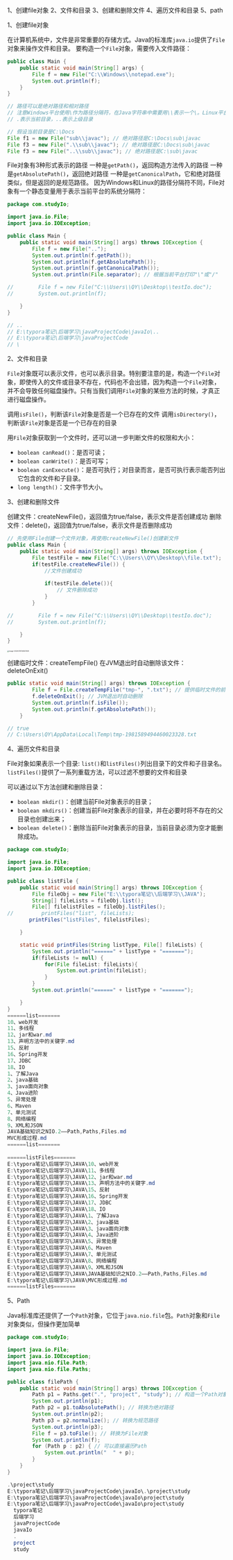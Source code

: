 1、创建file对象
2、文件和目录
3、创建和删除文件
4、遍历文件和目录
5、path



1、创建file对象

在计算机系统中，文件是非常重要的存储方式。Java的标准库`java.io`提供了`File`对象来操作文件和目录。
要构造一个`File`对象，需要传入文件路径：

```java 
public class Main {
    public static void main(String[] args) {
        File f = new File("C:\\Windows\\notepad.exe");
        System.out.println(f);
    }
}

// 路径可以是绝对路径和相对路径
// 注意Windows平台使用\作为路径分隔符，在Java字符串中需要用\\表示一个\。Linux平台使用/作为路径分隔符
// .表示当前目录，..表示上级目录

// 假设当前目录是C:\Docs
File f1 = new File("sub\\javac"); // 绝对路径是C:\Docs\sub\javac
File f3 = new File(".\\sub\\javac"); // 绝对路径是C:\Docs\sub\javac
File f3 = new File("..\\sub\\javac"); // 绝对路径是C:\sub\javac
```

File对象有3种形式表示的路径
一种是`getPath()`，返回构造方法传入的路径
一种是`getAbsolutePath()`，返回绝对路径
一种是`getCanonicalPath`，它和绝对路径类似，但是返回的是规范路径。
因为Windows和Linux的路径分隔符不同，File对象有一个静态变量用于表示当前平台的系统分隔符：

```java 
package com.studyIo;

import java.io.File;
import java.io.IOException;

public class Main {
    public static void main(String[] args) throws IOException {
        File f = new File("..");
        System.out.println(f.getPath());
        System.out.println(f.getAbsolutePath());
        System.out.println(f.getCanonicalPath());
        System.out.println(File.separator); // 根据当前平台打印"\"或"/"

//        File f = new File("C:\\Users\\QY\\Desktop\\testIo.doc");
//        System.out.println(f);

    }
}

// ..
// E:\typora笔记\后端学习\javaProjectCode\javaIo\..
// E:\typora笔记\后端学习\javaProjectCode
// \
```

2、文件和目录

`File`对象既可以表示文件，也可以表示目录。特别要注意的是，构造一个`File`对象，即使传入的文件或目录不存在，代码也不会出错，因为构造一个`File`对象，并不会导致任何磁盘操作。只有当我们调用`File`对象的某些方法的时候，才真正进行磁盘操作。

调用`isFile()`，判断该`File`对象是否是一个已存在的文件
调用`isDirectory()`，判断该`File`对象是否是一个已存在的目录

用`File`对象获取到一个文件时，还可以进一步判断文件的权限和大小：

- `boolean canRead()`：是否可读；
- `boolean canWrite()`：是否可写；
- `boolean canExecute()`：是否可执行；对目录而言，是否可执行表示能否列出它包含的文件和子目录。
- `long length()`：文件字节大小。

3、创建和删除文件

创建文件：createNewFile()，返回值为true/false，表示文件是否创建成功
删除文件：delete()，返回值为true/false，表示文件是否删除成功

```Java
// 先使用File创建一个文件对象，再使用createNewFile()创建新文件
public class Main {
    public static void main(String[] args) throws IOException {
        File testFile = new File("C:\\Users\\QY\\Desktop\\file.txt");
        if(testFile.createNewFile()) {
            //文件创建成功
            
            if(testFile.delete()){
                // 文件删除成功
            }
        }

//        File f = new File("C:\\Users\\QY\\Desktop\\testIo.doc");
//        System.out.println(f);

    }
}
```

<img src="C:\Users\QY\AppData\Roaming\Typora\typora-user-images\image-20220310140621530.png" alt="image-20220310140621530" style="zoom:25%;" />

创建临时文件：createTempFile()
在JVM退出时自动删除该文件：deleteOnExit()

```java
public static void main(String[] args) throws IOException {
        File f = File.createTempFile("tmp-", ".txt"); // 提供临时文件的前缀和后缀
        f.deleteOnExit(); // JVM退出时自动删除
        System.out.println(f.isFile());
        System.out.println(f.getAbsolutePath());
    }

// true
// C:\Users\QY\AppData\Local\Temp\tmp-1981589494460023328.txt
```

4、遍历文件和目录

File对象如果表示一个目录:
`list()`和`listFiles()`列出目录下的文件和子目录名。
`listFiles()`提供了一系列重载方法，可以过滤不想要的文件和目录

可以通过以下方法创建和删除目录：

- `boolean mkdir()`：创建当前File对象表示的目录；
- `boolean mkdirs()`：创建当前File对象表示的目录，并在必要时将不存在的父目录也创建出来；
- `boolean delete()`：删除当前File对象表示的目录，当前目录必须为空才能删除成功。

```java
package com.studyIo;

import java.io.File;
import java.io.IOException;

public class listFile {
    public static void main(String[] args) throws IOException {
        File fileObj = new File("E:\\typora笔记\\后端学习\\JAVA");
        String[] fileLists = fileObj.list();
        File[] filelistFiles = fileObj.listFiles();
//         printFiles("list", fileLists);
       printFiles("listFiles", filelistFiles);

    }

    static void printFiles(String listType, File[] fileLists) {
        System.out.println("======" + listType + "=======");
        if(fileLists != null) {
            for(File fileList: fileLists){
                System.out.println(fileList);
            }
        }
        System.out.println("======" + listType + "=======");

    }
}
======list=======
10、web开发
11、多线程
12、jar和war.md
13、声明方法中的关键字.md
15、反射
16、Spring开发
17、JDBC
18、IO
1、了解Java
2、java基础
3、java面向对象
4、Java进阶
5、异常处理
6、Maven
7、单元测试
8、网络编程
9、XML和JSON
JAVA基础知识之NIO.2——Path,Paths,Files.md
MVC形成过程.md
======list=======
    
======listFiles=======
E:\typora笔记\后端学习\JAVA\10、web开发
E:\typora笔记\后端学习\JAVA\11、多线程
E:\typora笔记\后端学习\JAVA\12、jar和war.md
E:\typora笔记\后端学习\JAVA\13、声明方法中的关键字.md
E:\typora笔记\后端学习\JAVA\15、反射
E:\typora笔记\后端学习\JAVA\16、Spring开发
E:\typora笔记\后端学习\JAVA\17、JDBC
E:\typora笔记\后端学习\JAVA\18、IO
E:\typora笔记\后端学习\JAVA\1、了解Java
E:\typora笔记\后端学习\JAVA\2、java基础
E:\typora笔记\后端学习\JAVA\3、java面向对象
E:\typora笔记\后端学习\JAVA\4、Java进阶
E:\typora笔记\后端学习\JAVA\5、异常处理
E:\typora笔记\后端学习\JAVA\6、Maven
E:\typora笔记\后端学习\JAVA\7、单元测试
E:\typora笔记\后端学习\JAVA\8、网络编程
E:\typora笔记\后端学习\JAVA\9、XML和JSON
E:\typora笔记\后端学习\JAVA\JAVA基础知识之NIO.2——Path,Paths,Files.md
E:\typora笔记\后端学习\JAVA\MVC形成过程.md
======listFiles=======

```

5、Path

Java标准库还提供了一个`Path`对象，它位于`java.nio.file`包。`Path`对象和`File`对象类似，但操作更加简单

```java
package com.studyIo;

import java.io.File;
import java.io.IOException;
import java.nio.file.Path;
import java.nio.file.Paths;

public class filePath {
    public static void main(String[] args) throws IOException {
        Path p1 = Paths.get(".", "project", "study"); // 构造一个Path对象
        System.out.println(p1);
        Path p2 = p1.toAbsolutePath(); // 转换为绝对路径
        System.out.println(p2);
        Path p3 = p2.normalize(); // 转换为规范路径
        System.out.println(p3);
        File f = p3.toFile(); // 转换为File对象
        System.out.println(f);
        for (Path p : p2) { // 可以直接遍历Path
            System.out.println("  " + p);
        }
    }
}

.\project\study
E:\typora笔记\后端学习\javaProjectCode\javaIo\.\project\study
E:\typora笔记\后端学习\javaProjectCode\javaIo\project\study
E:\typora笔记\后端学习\javaProjectCode\javaIo\project\study
  typora笔记
  后端学习
  javaProjectCode
  javaIo
  .
  project
  study
```

